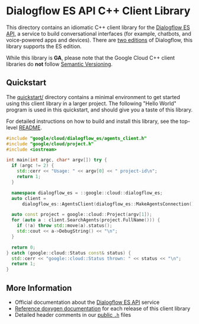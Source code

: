 # Dialogflow ES API C++ Client Library

This directory contains an idiomatic C++ client library for the
[Dialogflow ES API][cloud-service-docs], a service to build conversational
interfaces (for example, chatbots, and voice-powered apps and devices). There
are [two editions] of Dialogflow, this library supports the ES edition.

While this library is **GA**, please note that the Google Cloud C++ client
libraries do **not** follow [Semantic Versioning](https://semver.org/).

## Quickstart

The [quickstart/](quickstart/README.md) directory contains a minimal environment
to get started using this client library in a larger project. The following
"Hello World" program is used in this quickstart, and should give you a taste of
this library.

For detailed instructions on how to build and install this library, see the
top-level [README](/README.md#building-and-installing).

<!-- inject-quickstart-start -->

```cc
#include "google/cloud/dialogflow_es/agents_client.h"
#include "google/cloud/project.h"
#include <iostream>

int main(int argc, char* argv[]) try {
  if (argc != 2) {
    std::cerr << "Usage: " << argv[0] << " project-id\n";
    return 1;
  }

  namespace dialogflow_es = ::google::cloud::dialogflow_es;
  auto client =
      dialogflow_es::AgentsClient(dialogflow_es::MakeAgentsConnection());

  auto const project = google::cloud::Project(argv[1]);
  for (auto a : client.SearchAgents(project.FullName())) {
    if (!a) throw std::move(a).status();
    std::cout << a->DebugString() << "\n";
  }

  return 0;
} catch (google::cloud::Status const& status) {
  std::cerr << "google::cloud::Status thrown: " << status << "\n";
  return 1;
}
```

<!-- inject-quickstart-end -->

## More Information

- Official documentation about the [Dialogflow ES API][cloud-service-docs]
  service
- [Reference doxygen documentation][doxygen-link] for each release of this
  client library
- Detailed header comments in our [public `.h`][source-link] files

[cloud-service-docs]: https://cloud.google.com/dialogflow/es/docs
[doxygen-link]: https://cloud.google.com/cpp/docs/reference/dialogflow_es/latest/
[source-link]: https://github.com/googleapis/google-cloud-cpp/tree/main/google/cloud/dialogflow_es
[two editions]: https://cloud.google.com/dialogflow/docs/editions
